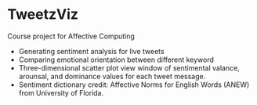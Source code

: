 TweetzViz
=============
Course project for Affective Computing
- Generating sentiment analysis for live tweets
- Comparing emotional orientation between different keyword  
- Three-dimensional scatter plot view window of sentimental valance, arounsal, and dominance values for each tweet message.
- Sentiment dictionary credit: Affective Norms for English Words (ANEW) from University of Florida.

